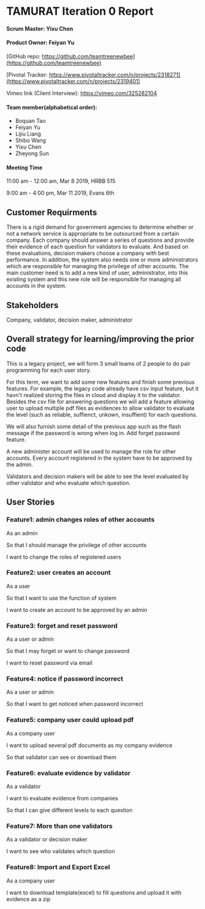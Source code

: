 # TAMURAT Iteration 0 Report

#### Scrum Master: Yixu Chen

#### Product Owner: Feiyan Yu
[GitHub repo: https://github.com/teamtreenewbee](https://github.com/teamtreenewbee)

[Pivotal Tracker: https://www.pivotaltracker.com/n/projects/2318271](https://www.pivotaltracker.com/n/projects/2319401)

Vimeo link (Client Interview): https://vimeo.com/325282104

#### Team member(alphabetical order):
- Boquan Tao
- Feiyan Yu
- Lijiu Liang
- Shibo Wang
- Yixu Chen
- Zheyong Sun

#### Meeting Time
11:00 am - 12:00 am, Mar 8 2019, HRBB 515

9:00 am - 4:00 pm, Mar 11 2019, Evans 6th

## Customer Requirments
There is a rigid demand for government agencies to determine whether or not a network service is appropriate to be outsourced from a certain company. Each company should answer a series of questions and provide their evidence of each question for validators to evaluate. And based on these evaluations, decision makers choose a company with best performance. In addition, the system also needs one or more administrators which are responsible for managing the privilege of other accounts. The main customer need is to add a new kind of user, administrator, into this existing system and this new role will be responsible for managing all accounts in the system.

## Stakeholders
Company, validator, decision maker, administrator

## Overall strategy for learning/improving the prior code
This is a legacy project, we will form 3 small teams of 2 people to do pair programming for each user story.

For this term, we want to add some new features and finish some previous features. For example, the legacy code already have csv input feature, but it havn't realized storing the files in cloud and display it to the validator. Besides the csv file for answering questions we will add a feature allowing user to upload multiple pdf files as evidences to allow validator to evaluate the level (such as reliable, suffienct, unkown, insuffient) for each questions.

We will also furnish some detail of the previous app such as the flash message if the password is wrong when log in. Add forget password feature.

A new administer account will be used to manage the role for other accounts. Every account registered in the system have to be approved by the admin.

Validators and decision makers will be able to see the level evaluated by other validator and who evaluate which question.

## User Stories
### Feature1: admin changes roles of other accounts
As an admin

So that I should manage the privilege of other accounts

I want to change the roles of registered users

### Feature2: user creates an account
As a user

So that I want to use the function of system

I want to create an account to be approved by an admin

### Feature3: forget and reset password
As a user or admin

So that I may forget or want to change password

I want to reset password via email

### Feature4: notice if password incorrect
As a user or admin

So that I want to get noticed when password incorrect

### Feature5: company user could upload pdf
As a company user

I want to upload several pdf documents as my company evidence

So that validator can see or download them

### Feature6: evaluate evidence by validator
As a validator

I want to evaluate evidence from companies

So that I can give different levels to each question

### Feature7: More than one validators
As a validator or decision maker

I want to see who validates which question

### Feature8: Import and Export Excel
As a company user

I want to download template(excel) to fill questions and upload it with evidence as a zip
